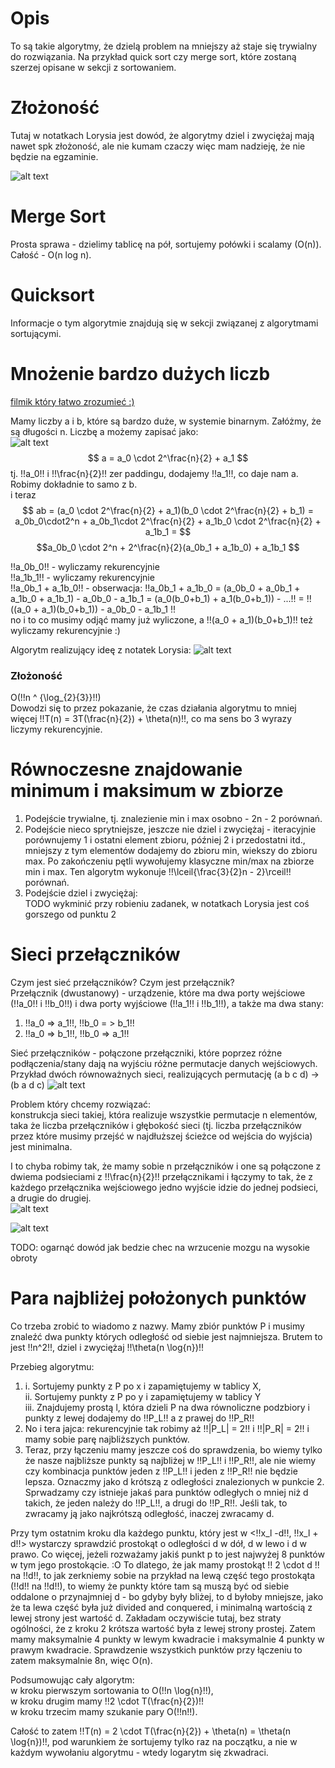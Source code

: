 # Opis

To są takie algorytmy, że dzielą problem na mniejszy aż staje się trywialny do rozwiązania. Na przykład quick sort czy merge sort, które zostaną szerzej opisane w sekcji z sortowaniem.

# Złożoność

Tutaj w notatkach Lorysia jest dowód, że algorytmy dziel i zwyciężaj mają nawet spk złożoność, ale nie kumam czaczy więc mam nadzieję, że nie będzie na egzaminie.

![alt text](images/complexity.png)

# Merge Sort

Prosta sprawa - dzielimy tablicę na pół, sortujemy połówki i scalamy (O(n)). Całość - O(n log n).

# Quicksort

Informacje o tym algorytmie znajdują się w sekcji związanej z algorytmami sortującymi.

# Mnożenie bardzo dużych liczb

[filmik który łatwo zrozumieć :)](https://www.youtube.com/watch?v=JCbZayFr9RE)

Mamy liczby a i b, które są bardzo duże, w systemie binarnym. Załóżmy, że są długości n.
Liczbę a możemy zapisać jako:  
![alt text](images/kara1.png)  
$$ a = a_0 \cdot 2^\frac{n}{2} + a_1 $$
tj. !!a_0!! i !!\frac{n}{2}!! zer paddingu, dodajemy !!a_1!!, co daje nam a. Robimy dokładnie to samo z b.  
i teraz $$ ab = (a_0 \cdot 2^\frac{n}{2} + a_1)(b_0 \cdot 2^\frac{n}{2} + b_1) = a_0b_0\cdot2^n + a_0b_1\cdot 2^\frac{n}{2} + a_1b_0 \cdot 2^\frac{n}{2} + a_1b_1 = $$ $$a_0b_0 \cdot 2^n + 2^\frac{n}{2}(a_0b_1 + a_1b_0) + a_1b_1 $$

!!a_0b_0!! - wyliczamy rekurencyjnie  
!!a_1b_1!! - wyliczamy rekurencyjnie  
!!a_0b_1 + a_1b_0!! - obserwacja: !!a_0b_1 + a_1b_0 = (a_0b_0 + a_0b_1 + a_1b_0 + a_1b_1) - a_0b_0 - a_1b_1 = (a_0(b_0+b_1) + a_1(b_0+b_1)) - ...!! = !!((a_0 + a_1)(b_0+b_1)) - a_0b_0 - a_1b_1 !!  
no i to co musimy odjąć mamy już wyliczone, a !!(a_0 + a_1)(b_0+b_1)!! też wyliczamy rekurencyjnie :)

Algorytm realizujący ideę z notatek Lorysia:
![alt text](images/kara2.png)

### Złożoność

O(!!n ^ {\log\_{2}{3}}!!)  
Dowodzi się to przez pokazanie, że czas działania algorytmu to mniej więcej !!T(n) = 3T(\frac{n}{2}) + \theta(n)!!, co ma sens bo 3 wyrazy liczymy rekurencyjnie.

# Równoczesne znajdowanie minimum i maksimum w zbiorze

1. Podejście trywialne, tj. znalezienie min i max osobno - 2n - 2 porównań.
2. Podejście nieco sprytniejsze, jeszcze nie dziel i zwyciężaj - iteracyjnie porównujemy 1 i ostatni element zbioru, później 2 i przedostatni itd., mniejszy z tym elementów dodajemy do zbioru min, wiekszy do zbioru max. Po zakończeniu pętli wywołujemy klasyczne min/max na zbiorze min i max. Ten algorytm wykonuje !!\lceil{\frac{3}{2}n - 2}\rceil!! porównań.
3. Podejście dziel i zwyciężaj:  
   TODO wykminić przy robieniu zadanek, w notatkach Lorysia jest coś gorszego od punktu 2

# Sieci przełączników

Czym jest sieć przełączników? Czym jest przełącznik?  
Przełącznik (dwustanowy) - urządzenie, które ma dwa porty wejściowe (!!a_0!! i !!b_0!!) i dwa porty wyjściowe (!!a_1!! i !!b_1!!), a także ma dwa stany:

1.  !!a_0 => a_1!!, !!b_0 = > b_1!!
2.  !!a_0 => b_1!!, !!b_0 => a_1!!

Sieć przełączników - połączone przełączniki, które poprzez różne podłączenia/stany dają na wyjściu różne permutacje danych wejściowych.
Przykład dwóch równoważnych sieci, realizujących permutację (a b c d) -> (b a d c)
![alt text](images/sieci1.png)

Problem który chcemy rozwiązać:  
konstrukcja sieci takiej, która realizuje wszystkie permutacje n elementów, taka że liczba przełączników i głębokość sieci (tj. liczba przełączników przez które musimy przejść w najdłuższej ścieżce od wejścia do wyjścia) jest minimalna.

I to chyba robimy tak, że mamy sobie n przełączników i one są połączone z dwiema podsieciami z !!\frac{n}{2}!! przełącznikami i łączymy to tak, że z każdego przełącznika wejściowego jedno wyjście idzie do jednej podsieci, a drugie do drugiej.  
![alt text](images/sieci2.png)

![alt text](images/sieci3.png)

TODO: ogarnąć dowód jak bedzie chec na wrzucenie mozgu na wysokie obroty

# Para najbliżej położonych punktów

Co trzeba zrobić to wiadomo z nazwy. Mamy zbiór punktów P i musimy znaleźć dwa punkty których odległość od siebie jest najmniejsza. Brutem to jest !!n^2!!, dziel i zwyciężaj !!\theta(n \log{n})!!

Przebieg algorytmu:

1. i. Sortujemy punkty z P po x i zapamiętujemy w tablicy X,  
   ii. Sortujemy punkty z P po y i zapamiętujemy w tablicy Y  
   iii. Znajdujemy prostą l, która dzieli P na dwa równoliczne podzbiory i punkty z lewej dodajemy do !!P_L!! a z prawej do !!P_R!!
2. No i tera jajca: rekurencyjnie tak robimy aż !!|P_L| = 2!! i !!|P_R| = 2!! i mamy sobie parę najbliższych punktów.
3. Teraz, przy łączeniu mamy jeszcze coś do sprawdzenia, bo wiemy tylko że nasze najbliższe punkty są najbliżej w !!P_L!! i !!P_R!!, ale nie wiemy czy kombinacja punktów jeden z !!P_L!! i jeden z !!P_R!! nie będzie lepsza. Oznaczmy jako d krótszą z odległości znalezionych w punkcie 2. Sprwadzamy czy istnieje jakaś para punktów odległych o mniej niż d takich, że jeden należy do !!P_L!!, a drugi do !!P_R!!. Jeśli tak, to zwracamy ją jako najkrótszą odległość, inaczej zwracamy d.

Przy tym ostatnim kroku dla każdego punktu, który jest w <!!x_l -d!!, !!x_l + d!!> wystarczy sprawdzić prostokąt o odległości d w dół, d w lewo i d w prawo. Co więcej, jeżeli rozważamy jakiś punkt p to jest najwyżej 8 punktów w tym jego prostokącie. :O To dlatego, że jak mamy prostokąt !! 2 \cdot d !! na !!d!!, to jak zerkniemy sobie na przykład na lewą część tego prostokąta (!!d!! na !!d!!), to wiemy że punkty które tam są muszą być od siebie oddalone o przynajmniej d - bo gdyby były bliżej, to d byłoby mniejsze, jako że ta lewa część była już divided and conquered, i minimalną wartością z lewej strony jest wartość d. Zakładam oczywiście tutaj, bez straty ogólności, że z kroku 2 krótsza wartość była z lewej strony prostej. Zatem mamy maksymalnie 4 punkty w lewym kwadracie i maksymalnie 4 punkty w prawym kwadracie. Sprawdzenie wszystkich punktów przy łączeniu to zatem maksymalnie 8n, więc O(n).

Podsumowując cały algorytm:  
w kroku pierwszym sortowania to O(!!n \log{n}!!),  
w kroku drugim mamy !!2 \cdot T(\frac{n}{2})!!  
w kroku trzecim mamy szukanie pary O(!!n!!).

Całość to zatem !!T(n) = 2 \cdot T(\frac{n}{2}) + \theta(n) = \theta(n \log{n})!!, pod warunkiem że sortujemy tylko raz na początku, a nie w każdym wywołaniu algorytmu - wtedy logarytm się zkwadraci.
